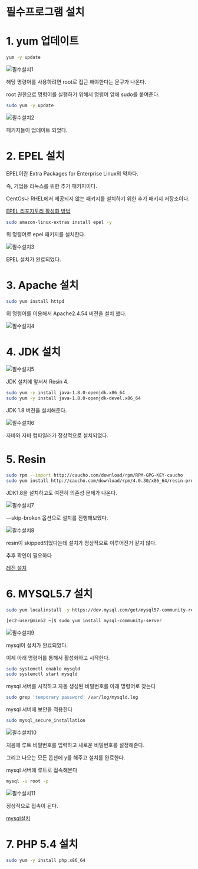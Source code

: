 # 필수프로그램 설치

# 1. yum 업데이트

```bash
yum -y update
```

![필수설치1](/img/req1.png)

해당 명령어를 사용하려면 root로 접근 해야한다는 문구가 나온다.

root 권한으로 명령어를 실행하기 위해서 명령어 앞에 sudo를 붙여준다.

```bash
sudo yum -y update
```

![필수설치2](/img/req2.png)

패키지들이 업데이트 되었다.

# 2. EPEL 설치

EPEL이란 Extra Packages for Enterprise Linux의 약자다.

즉, 기업용 리눅스를 위한 추가 패키지이다.

CentOs나 RHEL에서 제공되지 않는 패키지를 설치하기 위한 추가 패키지 저장소이다.

[EPEL 리포지토리 활성화 방법](https://aws.amazon.com/ko/premiumsupport/knowledge-center/ec2-enable-epel/)

```bash
sudo amazon-linux-extras install epel -y
```

위 명령어로 epel 패키지를 설치한다.

![필수설치3](/img/req3.png)

EPEL 설치가 완료되었다.

# 3. Apache 설치

```bash
sudo yum install httpd
```

위 명령어를 이용해서 Apache2.4.54 버전을 설치 했다.

![필수설치4](/img/req4.png)

# 4. JDK 설치

![필수설치5](/img/req5.png)

JDK 설치에 앞서서 Resin 4.

```bash
sudo yum -y install java-1.8.0-openjdk.x86_64
sudo yum -y install java-1.8.0-openjdk-devel.x86_64
```

JDK 1.8 버전을 설치해준다.

![필수설치6](/img/req6.png)

자바와 자바 컴파일러가 정상적으로 설치되었다.

# 5. Resin

```bash
sudo rpm --import http://caucho.com/download/rpm/RPM-GPG-KEY-caucho
sudo yum install http://caucho.com/download/rpm/4.0.30/x86_64/resin-pro-4.0.30-1.x86_64.rpm
```

JDK1.8을 설치하고도 여전히 의존성 문제가 나온다.

![필수설치7](/img/req7.png)

—skip-broken 옵션으로 설치를 진행해보았다.

![필수설치8](/img/req8.png)

resin이 skipped되었다는데 설치가 정상적으로 이루어진거 같지 않다.

추후 확인이 필요하다

[레진 설치](https://www.caucho.com/resin-4.0/admin/starting-resin.xtp#RedHatandCentOS.rpmfiles)

# 6. MYSQL5.7 설치

```bash
sudo yum localinstall -y https://dev.mysql.com/get/mysql57-community-release-el7-11.noarch.rpm
```

```bash
[ec2-user@min52 ~]$ sudo yum install mysql-community-server
```

![필수설치9](/img/req9.png)

mysql이 설치가 완료되었다.

이제 아래 명령어를 통해서 활성화하고 시작한다.

```bash
sudo systemctl enable mysqld
sudo systemctl start mysqld
```

mysql 서버를 시작하고 자동 생성된 비밀번호를 아래 명령어로 찾는다

```bash
sudo grep 'temporary password' /var/log/mysqld.log
```

mysql 서버에 보안을 적용한다

```bash
sudo mysql_secure_installation
```

![필수설치10](/img/req10.png)

처음에 루트 비밀번호를 입력하고 새로운 비밀번호를 설정해준다.

그리고 나오는 모든 옵션에 y를 해주고 설치를 완료한다.

mysql 서버에 루트로 접속해본다

```bash
mysql -u root -p
```

![필수설치11](/img/req11.png)

정상적으로 접속이 된다.

[mysql설치](https://deskinsight.net/ko/amazon-linux%EC%97%90-mysql-5-7%EC%9D%84-%EC%84%A4%EC%B9%98%ED%95%98%EB%8A%94-%EB%B0%A9%EB%B2%95)

# 7. PHP 5.4 설치

```bash
sudo yum -y install php.x86_64
```